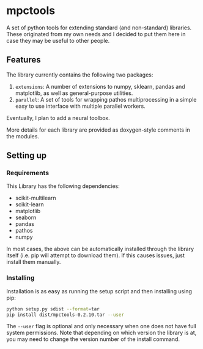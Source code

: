 # mpctools
A set of python tools for extending standard (and non-standard) libraries. These originated from my own needs and I 
decided to put them here in case they may be useful to other people.

## Features

The library currently contains the following two packages:
 1. `extensions`: A number of extensions to numpy, sklearn, pandas and matplotlib, as well as general-purpose utilities.
 2. `parallel`: A set of tools for wrapping pathos multiprocessing in a simple easy to use interface with multiple
     parallel workers. 
 
Eventually, I plan to add a neural toolbox.

More details for each library are provided as doxygen-style comments in the modules.

## Setting up

### Requirements

This Library has the following dependencies:
  * scikit-multilearn
  * scikit-learn
  * matplotlib
  * seaborn
  * pandas
  * pathos
  * numpy
  
In most cases, the above can be automatically installed through the library itself (i.e. pip will attempt to download 
them). If this causes issues, just install them manually.

### Installing

Installation is as easy as running the setup script and then installing using pip:
  ```bash
  python setup.py sdist --format=tar
  pip install dist/mpctools-0.2.10.tar --user
  ```
 The `--user` flag is optional and only necessary when one does not have full system permissions. Note that depending on
 which version the library is at, you may need to change the version number of the install command.
